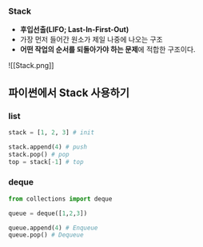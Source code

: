 ### Stack
+ **후입선출(LIFO; Last-In-First-Out)**
+ 가장 먼저 들어간 원소가 제일 나중에 나오는 구조
+ **어떤 작업의 순서를 되돌아가야 하는 문제**에 적합한 구조이다.

![[Stack.png]]

## 파이썬에서 Stack 사용하기
### list
```python
stack = [1, 2, 3] # init

stack.append(4) # push
stack.pop() # pop
top = stack[-1] # top
```

### deque
```python
from collections import deque

queue = deque([1,2,3])

queue.append(4) # Enqueue
queue.pop() # Dequeue
```
